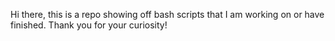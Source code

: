 Hi there, this is a repo showing off bash scripts that I am working on or have finished. Thank you for your curiosity!